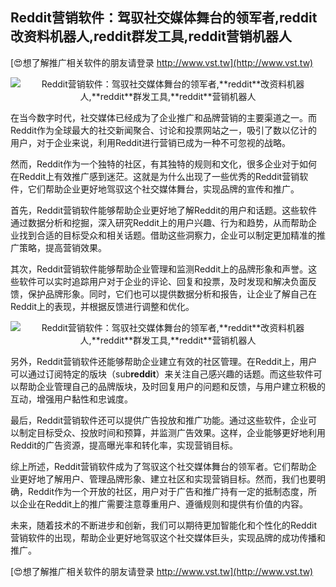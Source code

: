 ## **Reddit营销软件：驾驭社交媒体舞台的领军者,**reddit**改资料机器人,**reddit**群发工具,**reddit**营销机器人**

[😍想了解推广相关软件的朋友请登录 http://www.vst.tw](http://www.vst.tw)

 <center><img src="https://vst.tw/MP4/tuiguang/png/3.png" alt="Reddit营销软件：驾驭社交媒体舞台的领军者,**reddit**改资料机器人,**reddit**群发工具,**reddit**营销机器人"></center>

在当今数字时代，社交媒体已经成为了企业推广和品牌营销的主要渠道之一。而Reddit作为全球最大的社交新闻聚合、讨论和投票网站之一，吸引了数以亿计的用户，对于企业来说，利用Reddit进行营销已成为一种不可忽视的战略。

然而，Reddit作为一个独特的社区，有其独特的规则和文化，很多企业对于如何在Reddit上有效推广感到迷茫。这就是为什么出现了一些优秀的Reddit营销软件，它们帮助企业更好地驾驭这个社交媒体舞台，实现品牌的宣传和推广。

首先，Reddit营销软件能够帮助企业更好地了解Reddit的用户和话题。这些软件通过数据分析和挖掘，深入研究Reddit上的用户兴趣、行为和趋势，从而帮助企业找到合适的目标受众和相关话题。借助这些洞察力，企业可以制定更加精准的推广策略，提高营销效果。

其次，Reddit营销软件能够帮助企业管理和监测Reddit上的品牌形象和声誉。这些软件可以实时追踪用户对于企业的评论、回复和投票，及时发现和解决负面反馈，保护品牌形象。同时，它们也可以提供数据分析和报告，让企业了解自己在Reddit上的表现，并根据反馈进行调整和优化。

 <center><img src="https://vst.tw/MP4/tuiguang/png/2.png" alt="Reddit营销软件：驾驭社交媒体舞台的领军者,**reddit**改资料机器人,**reddit**群发工具,**reddit**营销机器人"></center>

另外，Reddit营销软件还能够帮助企业建立有效的社区管理。在Reddit上，用户可以通过订阅特定的版块（sub**reddit**）来关注自己感兴趣的话题。而这些软件可以帮助企业管理自己的品牌版块，及时回复用户的问题和反馈，与用户建立积极的互动，增强用户黏性和忠诚度。

最后，Reddit营销软件还可以提供广告投放和推广功能。通过这些软件，企业可以制定目标受众、投放时间和预算，并监测广告效果。这样，企业能够更好地利用Reddit的广告资源，提高曝光率和转化率，实现营销目标。

综上所述，Reddit营销软件成为了驾驭这个社交媒体舞台的领军者。它们帮助企业更好地了解用户、管理品牌形象、建立社区和实现营销目标。然而，我们也要明确，Reddit作为一个开放的社区，用户对于广告和推广持有一定的抵制态度，所以企业在Reddit上的推广需要注意尊重用户、遵循规则和提供有价值的内容。

未来，随着技术的不断进步和创新，我们可以期待更加智能化和个性化的Reddit营销软件的出现，帮助企业更好地驾驭这个社交媒体巨头，实现品牌的成功传播和推广。

[😍想了解推广相关软件的朋友请登录 http://www.vst.tw](http://www.vst.tw)



